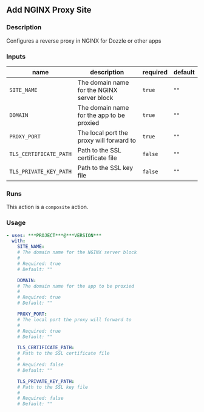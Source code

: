 ## Add NGINX Proxy Site

### Description

Configures a reverse proxy in NGINX for Dozzle or other apps

### Inputs

| name | description | required | default |
| --- | --- | --- | --- |
| `SITE_NAME` | The domain name for the NGINX server block | `true` | `""` |
| `DOMAIN` | The domain name for the app to be proxied | `true` | `""` |
| `PROXY_PORT` | The local port the proxy will forward to | `true` | `""` |
| `TLS_CERTIFICATE_PATH` | Path to the SSL certificate file | `false` | `""` |
| `TLS_PRIVATE_KEY_PATH` | Path to the SSL key file | `false` | `""` |

### Runs

This action is a `composite` action.

### Usage

```yaml
- uses: ***PROJECT***@***VERSION***
  with:
    SITE_NAME:
    # The domain name for the NGINX server block
    #
    # Required: true
    # Default: ""

    DOMAIN:
    # The domain name for the app to be proxied
    #
    # Required: true
    # Default: ""

    PROXY_PORT:
    # The local port the proxy will forward to
    #
    # Required: true
    # Default: ""

    TLS_CERTIFICATE_PATH:
    # Path to the SSL certificate file
    #
    # Required: false
    # Default: ""

    TLS_PRIVATE_KEY_PATH:
    # Path to the SSL key file
    #
    # Required: false
    # Default: ""
```
